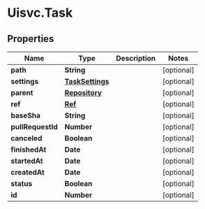 # Uisvc.Task

## Properties

Name | Type | Description | Notes
------------ | ------------- | ------------- | -------------
**path** | **String** |  | [optional] 
**settings** | [**TaskSettings**](TaskSettings.md) |  | [optional] 
**parent** | [**Repository**](Repository.md) |  | [optional] 
**ref** | [**Ref**](Ref.md) |  | [optional] 
**baseSha** | **String** |  | [optional] 
**pullRequestId** | **Number** |  | [optional] 
**canceled** | **Boolean** |  | [optional] 
**finishedAt** | **Date** |  | [optional] 
**startedAt** | **Date** |  | [optional] 
**createdAt** | **Date** |  | [optional] 
**status** | **Boolean** |  | [optional] 
**id** | **Number** |  | [optional] 


